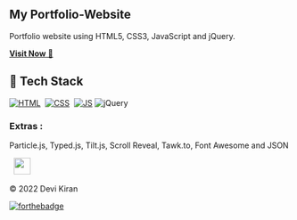 ## My Portfolio-Website
Portfolio website using HTML5, CSS3, JavaScript and jQuery.

<a href="https://www.linkedin.com/in/devi-kiran-reddy-k-10ab58177" target="_blank">**Visit Now** 🚀</a>


## 📌 Tech Stack
[![HTML](https://img.shields.io/badge/html5%20-%23E34F26.svg?&style=for-the-badge&logo=html5&logoColor=white)](https://github.com/jigar-sable/Portfolio-Website/search?l=html)&nbsp;
[![CSS](https://img.shields.io/badge/css3%20-%231572B6.svg?&style=for-the-badge&logo=css3&logoColor=white)](https://github.com/jigar-sable/Portfolio-Website/search?l=css)&nbsp;
[![JS](https://img.shields.io/badge/javascript%20-%23323330.svg?&style=for-the-badge&logo=javascript&logoColor=%23F7DF1E)](https://github.com/jigar-sable/Portfolio-Website/search?l=javascript)
<img alt="jQuery" src="https://img.shields.io/badge/jquery-%230769AD.svg?style=for-the-badge&logo=jquery&logoColor=white"/>

### Extras : 
Particle.js, Typed.js, Tilt.js, Scroll Reveal, Tawk.to, Font Awesome and JSON


&nbsp;&nbsp;<a href="https://www.linkedin.com/in/devi-kiran-reddy-k-10ab58177"><img src="https://www.felberpr.com/wp-content/uploads/linkedin-logo.png" width="30"></img></a>

© 2022 Devi Kiran 

[![forthebadge](https://forthebadge.com/images/badges/built-with-love.svg)](https://forthebadge.com)
